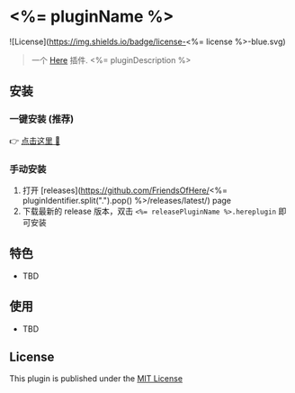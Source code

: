 # <%= pluginName %>

![License](https://img.shields.io/badge/license-<%= license %>-blue.svg)

> 一个 [Here](https://here.app) 插件. <%= pluginDescription %>

## 安装

### 一键安装  (推荐)

👉 <a href="https://jump.here.app/?installPlugin?title=<%= releasePluginName %>&url=https://github.com/FriendsOfHere/<%= pluginIdentifier.split('.').pop() %>/releases/latest/download/<%= releasePluginName %>.hereplugin">点击这里 🔌</a>

### 手动安装
1. 打开 [releases](https://github.com/FriendsOfHere/<%= pluginIdentifier.split(".").pop() %>/releases/latest/) page
2. 下载最新的 release 版本，双击 `<%= releasePluginName %>.hereplugin` 即可安装

## 特色
- TBD

## 使用
- TBD

## License
This plugin is published under the [MIT License](./LICENSE.md)
